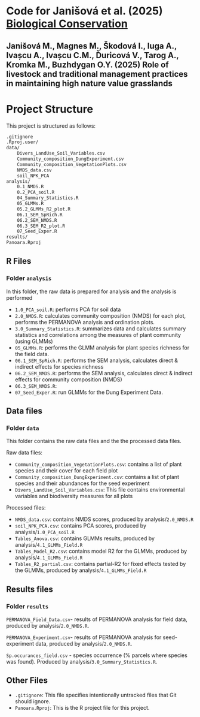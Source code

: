 # Code for Janišová et al. (2025) [Biological Conservation](https://www.sciencedirect.com/journal/biological-conservation)

## Janišová M., Magnes M., Škodová I., Iuga A., Ivașcu A., Ivașcu C.M., Ďuricová V., Tarog A., Kromka M., Buzhdygan O.Y. (2025) Role of livestock and traditional management practices in maintaining high nature value grasslands


# Project Structure

This project is structured as follows:

```md
.gitignore
.Rproj.user/
data/
    Divers_LandUse_Soil_Variables.csv
    Community_composition_DungExperiment.csv
    Community_composition_VegetationPlots.csv
    NMDS_data.csv
    soil_NPK_PCA
analysis/
    0.1_NMDS.R
    0.2_PCA_soil.R
    04_Summary_Statistics.R
    05_GLMMs.R
    05.2_GLMMs_R2_plot.R
    06.1_SEM_SpRich.R
    06.2_SEM_NMDS.R
    06.3_SEM_R2_plot.R
    07_Seed_Exper.R
results/
Panoara.Rproj
```

## R Files

### Folder `analysis`

In this folder, the raw data is prepared for analysis and the analysis is performed


- `1.0_PCA_soil.R`: performs PCA for soil data
- `2.0_NMDS.R`: calculates community composition (NMDS) for each plot, performs the PERMANOVA analysis and ordination plots.
- `3.0_Summary_Statistics.R`: summarizes data and calculates summary statistics and correlations among the measures of plant community (using GLMMs)
- `05_GLMMs.R`: performs the GLMM analysis for plant species richness for the field data.
- `06.1_SEM_SpRich.R`: performs the SEM analysis, calculates direct & indirect effects 
for species richness 
- `06.2_SEM_NMDS.R`: performs the SEM analysis, calculates direct & indirect effects
for community composition (NMDS)
- `06.3_SEM_NMDS.R`: 
- `07_Seed_Exper.R`: run GLMMs for the Dung Experiment Data.

## Data files

### Folder `data`

This folder contains the raw data files and the the processed data files.

Raw data files:
- `Community_composition_VegetationPlots.csv`: contains a list of plant species and their cover for each field plot
- `Community_composition_DungExperiment.csv`: contains a list of plant species and their abundances for the seed experiment 
- `Divers_LandUse_Soil_Variables.csv`: This file contains environmental variables and biodiversity measures for all plots

Processed files:
- `NMDS_data.csv`: contains NMDS scores, produced by analysis/`2.0_NMDS.R`
- `soil_NPK_PCA.csv`: contains PCA scores, produced by analysis/`1.0_PCA_soil.R` 
- `Tables_Anova.csv`: contains GLMMs results, produced by analysis/`4.1_GLMMs_Field.R` 
- `Tables_Model_R2.csv`: contains model R2 for the GLMMs, produced by analysis/`4.1_GLMMs_Field.R` 
- `Tables_R2_partial.csv`: contains partial-R2 for fixed effects tested by the GLMMs, produced by analysis/`4.1_GLMMs_Field.R` 


## Results files

### Folder `results`

`PERMANOVA_Field_Data.csv`- results of PERMANOVA analysis for field data, produced by analysis/`2.0_NMDS.R`.

`PERMANOVA_Experiment.csv`- results of PERMANOVA analysis for seed-experiment data, produced by analysis/`2.0_NMDS.R`.

`Sp.occurances_field.csv` - species occurrence (% parcels where species was found).
Produced by analysis/`3.0_Summary_Statistics.R`.



## Other Files

- `.gitignore`: This file specifies intentionally untracked files that Git should ignore.
- `Panoara.Rproj`: This is the R project file for this project.